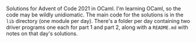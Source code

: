 Solutions for Advent of Code 2021 in OCaml. I'm learning OCaml, so the code may
be wildly unidiomatic. The main code for the solutions is in the `lib` directory
(one module per day). There's a folder per day containing two driver programs
one each for part 1 and part 2, along with a `README.md` with notes on that
day's solutions.